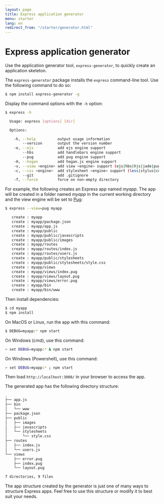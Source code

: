 ```yaml
---
layout: page
title: Express application generator
menu: starter
lang: en
redirect_from: "/starter/generator.html"
---
```


# Express application generator

Use the application generator tool, `express-generator`, to quickly create an application skeleton.

The `express-generator` package installs the `express` command-line tool. Use the following command to do so:

```sh
$ npm install express-generator -g
```

Display the command options with the `-h` option:

```sh
$ express -h

  Usage: express [options] [dir]

  Options:

    -h, --help          output usage information
        --version       output the version number
    -e, --ejs           add ejs engine support
        --hbs           add handlebars engine support
        --pug           add pug engine support
    -H, --hogan         add hogan.js engine support
    -v, --view <engine> add view <engine> support (ejs|hbs|hjs|jade|pug|twig|vash) (defaults to jade)
    -c, --css <engine>  add stylesheet <engine> support (less|stylus|compass|sass) (defaults to plain css)
        --git           add .gitignore
    -f, --force         force on non-empty directory
```

For example, the following creates an Express app named _myapp_. The app will be created in a folder named _myapp_ in the current working directory and the view engine will be set to <a href="https://pugjs.org/" target="_blank" title="Pug documentation">Pug</a>:

```sh
$ express --view=pug myapp

   create : myapp
   create : myapp/package.json
   create : myapp/app.js
   create : myapp/public
   create : myapp/public/javascripts
   create : myapp/public/images
   create : myapp/routes
   create : myapp/routes/index.js
   create : myapp/routes/users.js
   create : myapp/public/stylesheets
   create : myapp/public/stylesheets/style.css
   create : myapp/views
   create : myapp/views/index.pug
   create : myapp/views/layout.pug
   create : myapp/views/error.pug
   create : myapp/bin
   create : myapp/bin/www
```

Then install dependencies:

```sh
$ cd myapp
$ npm install
```

On MacOS or Linux, run the app with this command:

```sh
$ DEBUG=myapp:* npm start
```

On Windows (cmd), use this command:

```sh
> set DEBUG=myapp:* & npm start
```

On Windows (Powershell), use this command:

```sh
> set DEBUG=myapp:* ; npm start
```

Then load `http://localhost:3000/` in your browser to access the app.

The generated app has the following directory structure:

```sh
.
├── app.js
├── bin
│   └── www
├── package.json
├── public
│   ├── images
│   ├── javascripts
│   └── stylesheets
│       └── style.css
├── routes
│   ├── index.js
│   └── users.js
└── views
    ├── error.pug
    ├── index.pug
    └── layout.pug

7 directories, 9 files
```

<div class="doc-box doc-info" markdown="1">
The app structure created by the generator is just one of many ways to structure Express apps. Feel free to use this structure or modify it to best suit your needs.
</div>
